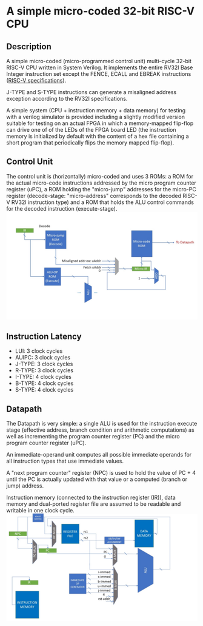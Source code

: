 # A simple micro-coded 32-bit RISC-V CPU
## Description
A simple micro-coded (micro-programmed control unit) multi-cycle 32-bit RISC-V CPU written in System Verilog.
It implements the entire RV32I Base Integer instruction set except the FENCE, ECALL and EBREAK
instructions ([RISC-V specifications](https://riscv.org/technical/specifications/)).

J-TYPE and S-TYPE instructions can generate a misaligned address exception according to the RV32I specifications.

A simple system (CPU + instruction memory + data memory) for testing with a verilog simulator is provided including a slightly modified 
version suitable for testing on an actual FPGA
in which a memory-mapped flip-flop can drive one of of the LEDs of the FPGA board LED (the instruction memory is initialized by default with the content of a hex
file containing a short program that periodically flips the memory mapped flip-flop).
## Control Unit
The control unit is (horizontally) micro-coded and uses 3 ROMs: a ROM for the actual micro-code instructions addressed
by the micro program counter register (uPC), 
a ROM holding the "micro-jump" addresses for the micro-PC register (decode-stage: "micro-address"
corresponds to the decoded RISC-V RV32I instruction type)
and a ROM that holds the ALU control commands for the decoded instruction (execute-stage).
![Datapath](https://github.com/andmiele/uCodedRiscV/blob/main/controlunit.jpg?raw=true)
## Instruction Latency
* LUI: 3 clock cycles
* AUIPC: 3 clock cycles
* J-TYPE: 3 clock cycles
* R-TYPE: 3 clock cycles
* I-TYPE: 4 clock cycles
* B-TYPE: 4 clock cycles
* S-TYPE: 4 clock cycles
## Datapath
The Datapath is very simple: a single ALU is used for the instruction execute stage (effective address, 
branch condition and arithmetic computations)
as well as incrementing the program counter register (PC) and the micro program counter register (uPC).

An immediate-operand unit computes all possible immediate operands for all instruction types that use immediate values.

A "next program counter" register (NPC) is used to hold the value of PC + 4 until the PC is actually updated with that value
or a computed (branch or jump) address.

Instruction memory (connected to the instruction register (IR)), data memory and dual-ported register file are assumed to be
readable and writable in one clock cycle.
![Datapath](https://github.com/andmiele/uCodedRiscV/blob/main/datapath.jpg?raw=true)
